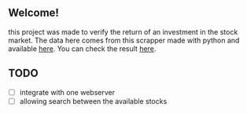 ## Welcome!

this project was made to verify the return of an investment in the stock market. The data here comes from this scrapper made with python and available [here](https://github.com/ronaiza-cardoso/get_stock_data). You can check the result [here](https://ronaiza-cardoso.github.io/dividents/).

## TODO
- [ ] integrate with one webserver
- [ ] allowing search between the available stocks
